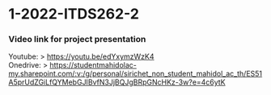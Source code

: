 # 1-2022-ITDS262-2
### Video link for project presentation <br>
Youtube: > https://youtu.be/edYxymzWzK4 <br>
Onedrive: > https://studentmahidolac-my.sharepoint.com/:v:/g/personal/sirichet_non_student_mahidol_ac_th/ES51A5prUdZGiLfQYMebGJIBvfN3JjBQJgBRpGNcHKz-3w?e=4c6ytK
